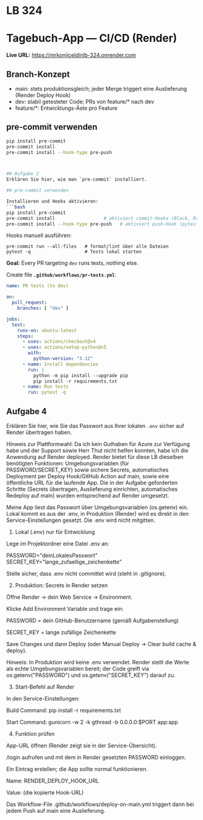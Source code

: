 # LB 324

# Tagebuch-App — CI/CD (Render)

**Live URL:** https://mrkonjiceldinlb-324.onrender.com

## Branch-Konzept
- main: stets produktionsgleich; jeder Merge triggert eine Auslieferung (Render Deploy Hook)
- dev: stabil getesteter Code; PRs von feature/* nach dev
- feature/*: Entwicklungs-Äste pro Feature

## pre-commit verwenden
```bash
pip install pre-commit
pre-commit install
pre-commit install --hook-type pre-push



## Aufgabe 2
Erklären Sie hier, wie man `pre-commit` installiert.

## pre-commit verwenden

Installieren und Hooks aktivieren:
```bash
pip install pre-commit
pre-commit install                  # aktiviert commit-Hooks (Black, Ruff, isort)
pre-commit install --hook-type pre-push   # aktiviert push-Hook (pytest)
```
Hooks manuell ausführen:
```
pre-commit run --all-files   # format/lint über alle Dateien
pytest -q                    # Tests lokal starten
```


**Goal:** Every PR targeting `dev` runs tests, nothing else.

Create file **`.github/workflows/pr-tests.yml`**:

```yaml
name: PR tests (to dev)

on:
  pull_request:
    branches: [ "dev" ]

jobs:
  test:
    runs-on: ubuntu-latest
    steps:
      - uses: actions/checkout@v4
      - uses: actions/setup-python@v5
        with:
          python-version: "3.12"
      - name: Install dependencies
        run: |
          python -m pip install --upgrade pip
          pip install -r requirements.txt
      - name: Run tests
        run: pytest -q
```



## Aufgabe 4
Erklären Sie hier, wie Sie das Passwort aus Ihrer lokalen `.env` sicher auf Render übertragen haben.

Hinweis zur Plattformwahl:
Da ich kein Guthaben für Azure zur Verfügung habe und der Support sowie Herr Thut nicht helfen konnten, habe ich die Anwendung auf Render deployed. Render bietet für diese LB dieselben benötigten Funktionen: Umgebungsvariablen (für PASSWORD/SECRET_KEY) sowie sichere Secrets, automatisches Deployment per Deploy Hook/GitHub Action auf main, sowie eine öffentliche URL für die laufende App. Die in der Aufgabe geforderten Schritte (Secrets übertragen, Auslieferung einrichten, automatisches Redeploy auf main) wurden entsprechend auf Render umgesetzt.

Meine App liest das Passwort über Umgebungsvariablen (os.getenv) ein. Lokal kommt es aus der .env, in Produktion (Render) wird es direkt in den Service-Einstellungen gesetzt. Die .env wird nicht mitgitten.

1) Lokal (.env) nur für Entwicklung

Lege im Projektordner eine Datei .env an:

PASSWORD="deinLokalesPasswort"
SECRET_KEY="lange_zufaellige_zeichenkette"


Stelle sicher, dass .env nicht committet wird (steht in .gitignore).

2) Produktion: Secrets in Render setzen

Öffne Render → dein Web Service → Environment.

Klicke Add Environment Variable und trage ein:

PASSWORD = dein GitHub-Benutzername (gemäß Aufgabenstellung)

SECRET_KEY = lange zufällige Zeichenkette

Save Changes und dann Deploy (oder Manual Deploy → Clear build cache & deploy).

Hinweis: In Produktion wird keine .env verwendet. Render stellt die Werte als echte Umgebungsvariablen bereit; der Code greift via os.getenv("PASSWORD") und os.getenv("SECRET_KEY") darauf zu.

3) Start-Befehl auf Render

In den Service-Einstellungen:

Build Command: pip install -r requirements.txt

Start Command: gunicorn -w 2 -k gthread -b 0.0.0.0:$PORT app:app

4) Funktion prüfen

App-URL öffnen (Render zeigt sie in der Service-Übersicht).

/login aufrufen und mit dem in Render gesetzten PASSWORD einloggen.

Ein Eintrag erstellen; die App sollte normal funktionieren.

Name: RENDER_DEPLOY_HOOK_URL

Value: (die kopierte Hook-URL)

Das Workflow-File .github/workflows/deploy-on-main.yml triggert dann bei jedem Push auf main eine Auslieferung.
